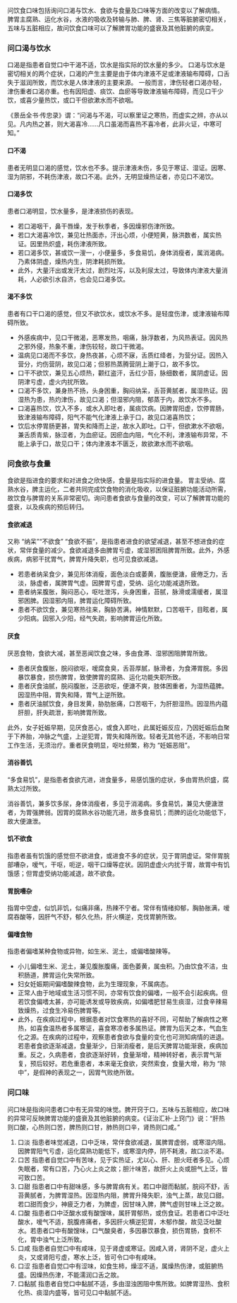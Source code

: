 问饮食口味包括询问口渴与饮水、食欲与食量及口味等方面的改变以了解病情。
脾胃主腐熟、运化水谷，水液的吸收及转输与肺、脾、肾、三焦等脏腑密切相关，五味与五脏相应，故问饮食口味可以了解脾胃功能的盛衰及其他脏腑的病变。

### 问口渴与饮水
口渴是指患者自觉口中干渴不适，饮水是指实际的饮水量的多少。
口渴与饮水是密切相关的两个症状，口渴的产生主要是由于体内津液不足或津液输布障碍，口舌失于滋润所致，而饮水是人体津液的主要来源。
一般而言，津伤轻者口渴亦轻，津伤重者口渴亦重。也有因阳虚、痰饮、血瘀等导致津液输布障碍，而见口干少饮，或喜少量热饮，或口干但欲漱水而不欲咽。

《景岳全书·传忠录》谓：“问渴与不渴，可以察里证之寒热，而虚实之辨，亦从以见。凡内热之甚，则大渴喜冷……凡口虽渴而喜热不喜冷者，此非火证，中寒可知。”

#### 口不渴
患者无明显口渴的感觉，饮水也不多。提示津液未伤，多见于寒证、湿证。因寒、湿为阴邪，不耗伤津液，故口不渴。此外，无明显燥热证者，亦见口不渴饮。

#### 口渴多饮
患者口渴明显，饮水量多，是津液损伤的表现。

- 若口渴咽干，鼻干唇燥，发于秋季者，多因燥邪伤津所致。
- 若口大渴喜冷饮，兼见壮热面赤，汗出心烦，小便短黄，脉洪数者，属实热证。因里热炽盛，耗伤津液所致。
- 若口渴多饮，甚或饮一溲一，小便量多，多食易饥，身体消瘦者，属消渴病。乃素体阴虚，燥热内生，阴津耗损所致。
- 此外，大量汗出或发汗太过，剧烈吐泻，以及利尿太过，导致体内津液大量消耗，人必欲引水自济，也会见口渴多饮。


#### 渴不多饮
患者有口干口渴的感觉，但又不欲饮水，或饮水不多。是轻度伤津，或津液输布障碍所致。

- 外感疾病中，见口干微渴，恶寒发热，咽痛，脉浮数者，为风热表证。因风热之邪外侵，热象不重，津伤较轻，故口干微渴。
- 温病见口渴而不多饮，身热夜甚，心烦不寐，舌质红绛者，为营分证。因热入营分，灼伤营阴，故见口渴；但邪热蒸腾营阴上潮于口，故不多饮。
- 口干不欲饮，兼见五心烦热，颧红盗汗，舌红少苔，脉细数者，属阴虚证。因阴津亏虚，虚火内扰所致。
- 口渴不多饮，兼身热不扬，头身困重，胸闷纳呆，舌苔黄腻者，属湿热证。因湿热为患，热灼津伤，故见口渴；但湿邪内阻，郁蒸于内，故饮水不多。
- 口渴喜热饮，饮入不多，或水入即吐者，属痰饮病。因脾胃阳虚，饮停胃肠，致津液输布障碍，阳气不能气化津液上承于口，故见口渴喜热饮；
- 饮后水停胃肠更甚，胃失和降而上逆，故水入即吐。口干，但欲漱水不欲咽，兼舌质青紫，脉涩者，为血瘀证。因瘀血内阻，气化不利，津液输布异常，不能上承于口，故见口干；体内津液本不匮乏，故欲漱水而不欲咽。






### 问食欲与食量
食欲是指进食的要求和对进食之欣快感，食量是指实际的进食量。
胃主受纳、腐熟水谷，脾主运化，二者共同完成饮食物的消化吸收，以保证脏腑功能活动所需，故饮食与脾胃的关系非常密切。询问患者食欲与食量的改变，可以了解脾胃功能的盛衰，以及疾病的预后转归。

#### 食欲减退
又称 “纳呆”“不欲食” “食欲不振”，是指患者进食的欲望减退，甚至不想进食的症状，常伴食量的减少。食欲减退多由脾胃亏虚，或湿邪困阻脾胃所致。此外，外感疾病，病邪干扰胃气，脾胃升降失职，也可见食欲减退。

- 若患者纳呆食少，兼见形体消瘦，面色淡白或萎黄，腹胀便溏，疲倦乏力，舌淡，脉虚者，属脾胃气虚。因脾胃亏虚，受纳、运化功能减退所致。
- 患者纳呆腹胀，胸闷恶心，呕吐泄泻，头身困重，苔腻，脉滑或濡缓者，属湿邪困脾。因湿邪内阻，脾胃运化障碍所致。
- 患者不欲饮食，兼见寒热往来，胸胁苦满，神情默默，口苦咽干，目眩者，属少阳病。因邪入少阳，经气失疏，影响脾胃运化所致。


#### 厌食
厌恶食物，食欲大减，甚至恶闻饮食之味，多由食滞、湿邪困阻脾胃所致。

- 患者厌食腹胀，脘闷欲呕，嗳腐食臭，舌苔厚腻，脉滑者，为食滞胃脘。多因暴饮暴食，损伤脾胃，致使脾胃的腐熟、运化功能失职所致。
- 患者厌食油腻，脘闷腹胀，泛恶欲呕，便溏不爽，肢体困重者，为湿热蕴脾。因湿热中阻，胃失和降，胃气上逆所致。
- 患者厌油腻饮食，身目发黄，胁肋胀痛，口苦咽干，为肝胆湿热。因湿热内蕴肝胆，肝失疏泄，影响脾胃所致。

此外，女子妊娠早期，见厌食恶心，或食入即吐，此属妊娠反应，乃因妊娠后血聚于下养胎，冲脉之气盛，上逆犯胃，胃失和降所致。轻者无其他不适，不影响日常工作生活，无须治疗。重者厌食明显，呕吐频繁，称为 “妊娠恶阻”。

#### 消谷善饥
“多食易饥”，是指患者食欲亢进，进食量多，易感饥饿的症状，多由胃热炽盛，腐熟太过所致。

消谷善饥，兼多饮多尿，身体消瘦者，多见于消渴病。多食易饥，兼见大便溏泄者，为胃强脾弱。因胃的腐熟水谷功能亢进，故多食易饥；而脾的运化功能低下，故大便溏泄。


#### 饥不欲食
指患者虽有饥饿的感觉但不欲进食，或进食不多的症状，见于胃阴虚证。常伴胃脘部嘈杂，嗳气，干呕，呃逆，咽干口燥等症状。因阴虚虚火内扰于胃，故胃中有饥饿感；但胃虚受纳功能减退，故不欲食。

#### 胃脘嘈杂
指胃中空虚，似饥非饥，似痛非痛，热辣不宁者。常伴有情绪抑郁，胸胁胀满，嗳腐吞酸等，因肝气不舒，郁久化热，肝火横逆，克伐胃腑所致。


#### 偏嗜食物
指患者偏嗜某种食物或异物，如生米、泥土，或偏嗜酸辣等。

- 小儿偏嗜生米、泥土，兼见腹胀腹痛，面色萎黄，属虫积。乃由饮食不洁，虫积肠道，脾胃运化失常所致。
- 妇女妊娠期间偏嗜酸辣食物，此为生理现象，不属病态。
- 正常人由于地域或生活习惯不同，亦常有饮食的偏嗜，一般不会引起疾病。但若饮食偏嗜太甚，亦可能诱发或导致疾病，如偏嗜肥甘易生痰湿，过食辛辣易致燥热，过食生冷易伤脾胃等。
- 此外，在疾病过程中，根据患者对饮食寒热的喜好不同，可帮助了解病性之寒热，如喜食温热者多属寒证，喜食寒凉者多属热证。脾胃为后天之本，气血生化之源。在疾病的过程中，观察患者食欲与食量的变化也可测知病情的进退。若患者食欲逐渐减退，食量渐少，日渐消瘦者，是后天脾胃功能渐衰，疾病加重。反之，久病患者，食欲逐渐好转，食量渐增，精神转好者，表示胃气渐复，预后较好。若危重患者，本来毫无食欲，突然索食，食量大增，称为 “除中”，是假神的表现之一，因胃气败绝所致。






























### 问口味
问口味是指询问患者口中有无异常的味觉。脾开窍于口，五味与五脏相应，故口味的异常可反映脾胃功能的盛衰及其他脏腑的病变。《证治汇补·上窍门》说：“肝热则口酸，心热则口苦，脾热则口甘，肺热则口辛，肾热则口咸。”


1. 口淡 指患者味觉减退，口中乏味，常伴食欲减退，属脾胃虚弱，或寒湿内阻。因脾胃阳气亏虚，运化腐熟功能低下，或寒湿内停，阴不耗液，故口淡不渴。
2. 口苦 指患者自觉口中有苦味，见于实热证，尤以心、肝、胆火旺者多见。心烦失眠者，常有口苦，乃心火上炎之故；胆汁味苦，故肝火上炎或胆气上泛，皆可致口苦。
3. 口甜 指患者口中有甜味感，多与脾胃病有关。若口中甜而黏腻，脘闷不舒，舌苔黄腻者，为脾胃湿热。因湿热内阻，脾胃升降失职，浊气上蒸，故见口甜。若口甜而食少，神疲乏力者，为脾虚，因甘味入脾，脾气虚则甘味上泛之故。
4. 口酸 指患者口中泛酸水或有酸馊味，属肝胃郁热，或伤食证。若患者口中泛吐酸水，嗳气不适，脘腹疼痛者，多因肝火横逆犯胃，木郁作酸，故见泛吐酸水。若患者口中有酸馊味，口气酸臭者，多因暴饮暴食，损伤胃肠，食积不化，胃中浊气上泛所致。
5. 口咸 指患者自觉口中有咸味，见于肾虚或寒证。因咸入肾，肾阴不足，虚火上炎，又或肾阳亏虚，寒水上泛，皆可令口中有咸味。
6. 口涩 指患者自觉口中有涩味，如食生柿，燥涩不适，属燥热伤津，或脏腑热盛。因燥热伤津，不能濡润口舌之故。
7. 口黏腻 指患者自觉口中黏腻不适，多由湿浊困阻中焦所致。如脾胃湿热、食积化热、痰湿内盛等，皆可见口中黏腻不适。